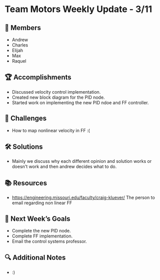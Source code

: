# Team Motors Weekly Update - 3/11

## 👥 Members
- Andrew
- Charles
- Elijah
- Max
- Raquel

## 🏆 Accomplishments
- Discussed velocity control implementation.
- Created new block diagram for the PID node.
- Started work on implementing the new PID ndoe and FF controller.

## 🚧 Challenges
- How to map nonlinear velocity in FF :(

## 🛠 Solutions
- Mainly we discuss why each different opinion and solution works or doesn't work and then andrew decides what to do.

## 📚 Resources
- https://engineering.missouri.edu/faculty/craig-kluever/ The person to email regarding non linear FF

## 🎯 Next Week’s Goals
- Complete the new PID node.
- Complete FF implementation.
- Email the control systems professor.

## 🔍 Additional Notes
- :)
